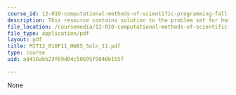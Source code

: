 ```yaml
---
course_id: 12-010-computational-methods-of-scientific-programming-fall-2011
description: This resource contains solution to the problem set for homework05.
file_location: /coursemedia/12-010-computational-methods-of-scientific-programming-fall-2011/ad416abb23f69d04c50695f9840b165f_MIT12_010F11_HW05_Soln_11.pdf
file_type: application/pdf
layout: pdf
title: MIT12_010F11_HW05_Soln_11.pdf
type: course
uid: ad416abb23f69d04c50695f9840b165f

---
```

None